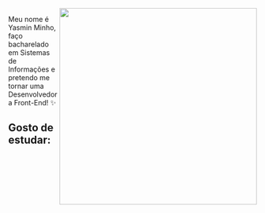 <img src="https://i.pinimg.com/originals/06/f0/9d/06f09d7996384fe9437b85e88c0eda2c.gif" alt="" min-width="400px" max-width="400px" width="400px" align="right">

<p align="left"> 
  Meu nome é Yasmin Minho, faço bacharelado em Sistemas de Informações e pretendo me tornar uma Desenvolvedora Front-End! ✨
</p>

## Gosto de estudar:

<p align="left">
  <img src="https://img.shields.io/badge/HTML5-E34F26?style=for-the-badge&logo=html5&logoColor=white" alt=""/>
  <img src="https://img.shields.io/badge/CSS3-1572B6?style=for-the-badge&logo=css3&logoColor=white" alt=""/>
  <img src="https://img.shields.io/badge/TypeScript-007ACC?style=for-the-badge&logo=typescript&logoColor=white" alt=""/>
  <img src="https://img.shields.io/badge/JavaScript-323330?style=for-the-badge&logo=javascript&logoColor=F7DF1E" alt=""/>
</p>
